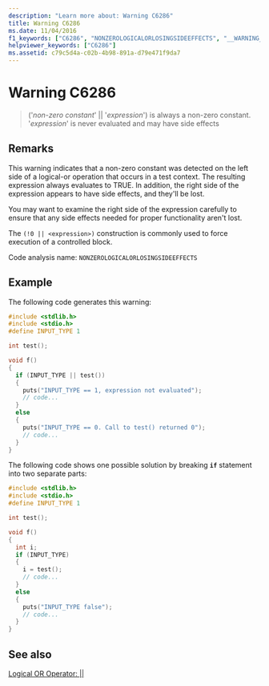 ```yaml
---
description: "Learn more about: Warning C6286"
title: Warning C6286
ms.date: 11/04/2016
f1_keywords: ["C6286", "NONZEROLOGICALORLOSINGSIDEEFFECTS", "__WARNING_NONZEROLOGICALORLOSINGSIDEEFFECTS"]
helpviewer_keywords: ["C6286"]
ms.assetid: c79c5d4a-c02b-4b98-891a-d79e471f9da7
---
```

# Warning C6286

> ('*non-zero constant*' \|\| '*expression*') is always a non-zero constant. '*expression*' is never evaluated and may have side effects

## Remarks

This warning indicates that a non-zero constant was detected on the left side of a logical-or operation that occurs in a test context. The resulting expression always evaluates to TRUE. In addition, the right side of the expression appears to have side effects, and they'll be lost.

You may want to examine the right side of the expression carefully to ensure that any side effects needed for proper functionality aren't lost.

The `(!0 || <expression>)` construction is commonly used to force execution of a controlled block.

Code analysis name: `NONZEROLOGICALORLOSINGSIDEEFFECTS`

## Example

The following code generates this warning:

```cpp
#include <stdlib.h>
#include <stdio.h>
#define INPUT_TYPE 1

int test();

void f()
{
  if (INPUT_TYPE || test())
  {
    puts("INPUT_TYPE == 1, expression not evaluated");
    // code...
  }
  else
  {
    puts("INPUT_TYPE == 0. Call to test() returned 0");
    // code...
  }
}
```

The following code shows one possible solution by breaking **`if`** statement into two separate parts:

```cpp
#include <stdlib.h>
#include <stdio.h>
#define INPUT_TYPE 1

int test();

void f()
{
  int i;
  if (INPUT_TYPE)
  {
    i = test();
    // code...
  }
  else
  {
    puts("INPUT_TYPE false");
    // code...
  }
}
```

## See also

[Logical OR Operator: \|\|](../cpp/logical-or-operator-pipe-pipe.md)
